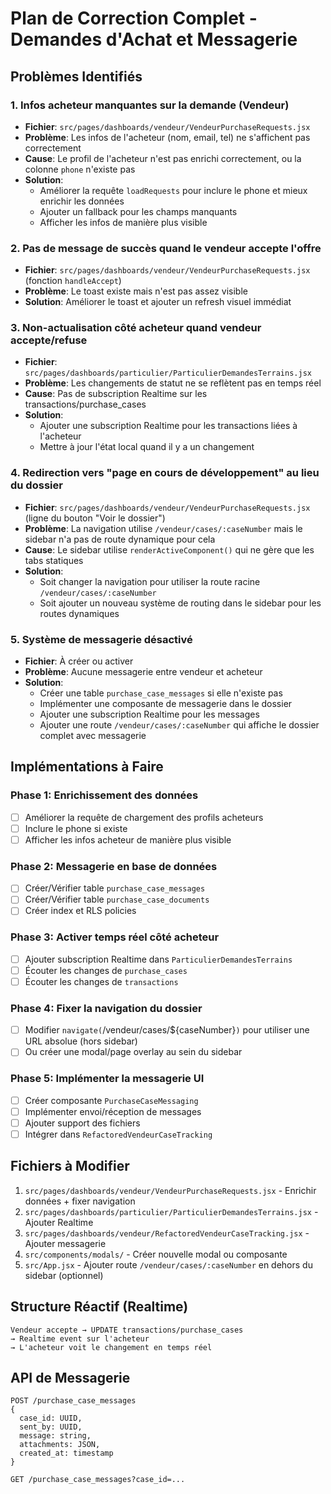 # Plan de Correction Complet - Demandes d'Achat et Messagerie

## Problèmes Identifiés

### 1. Infos acheteur manquantes sur la demande (Vendeur)
- **Fichier**: `src/pages/dashboards/vendeur/VendeurPurchaseRequests.jsx`
- **Problème**: Les infos de l'acheteur (nom, email, tel) ne s'affichent pas correctement
- **Cause**: Le profil de l'acheteur n'est pas enrichi correctement, ou la colonne `phone` n'existe pas
- **Solution**: 
  - Améliorer la requête `loadRequests` pour inclure le phone et mieux enrichir les données
  - Ajouter un fallback pour les champs manquants
  - Afficher les infos de manière plus visible

### 2. Pas de message de succès quand le vendeur accepte l'offre
- **Fichier**: `src/pages/dashboards/vendeur/VendeurPurchaseRequests.jsx` (fonction `handleAccept`)
- **Problème**: Le toast existe mais n'est pas assez visible
- **Solution**: Améliorer le toast et ajouter un refresh visuel immédiat

### 3. Non-actualisation côté acheteur quand vendeur accepte/refuse
- **Fichier**: `src/pages/dashboards/particulier/ParticulierDemandesTerrains.jsx`
- **Problème**: Les changements de statut ne se reflètent pas en temps réel
- **Cause**: Pas de subscription Realtime sur les transactions/purchase_cases
- **Solution**: 
  - Ajouter une subscription Realtime pour les transactions liées à l'acheteur
  - Mettre à jour l'état local quand il y a un changement

### 4. Redirection vers "page en cours de développement" au lieu du dossier
- **Fichier**: `src/pages/dashboards/vendeur/VendeurPurchaseRequests.jsx` (ligne du bouton "Voir le dossier")
- **Problème**: La navigation utilise `/vendeur/cases/:caseNumber` mais le sidebar n'a pas de route dynamique pour cela
- **Cause**: Le sidebar utilise `renderActiveComponent()` qui ne gère que les tabs statiques
- **Solution**:
  - Soit changer la navigation pour utiliser la route racine `/vendeur/cases/:caseNumber`
  - Soit ajouter un nouveau système de routing dans le sidebar pour les routes dynamiques

### 5. Système de messagerie désactivé
- **Fichier**: À créer ou activer
- **Problème**: Aucune messagerie entre vendeur et acheteur
- **Solution**:
  - Créer une table `purchase_case_messages` si elle n'existe pas
  - Implémenter une composante de messagerie dans le dossier
  - Ajouter une subscription Realtime pour les messages
  - Ajouter une route `/vendeur/cases/:caseNumber` qui affiche le dossier complet avec messagerie

## Implémentations à Faire

### Phase 1: Enrichissement des données
- [ ] Améliorer la requête de chargement des profils acheteurs
- [ ] Inclure le phone si existe
- [ ] Afficher les infos acheteur de manière plus visible

### Phase 2: Messagerie en base de données
- [ ] Créer/Vérifier table `purchase_case_messages`
- [ ] Créer/Vérifier table `purchase_case_documents`
- [ ] Créer index et RLS policies

### Phase 3: Activer temps réel côté acheteur
- [ ] Ajouter subscription Realtime dans `ParticulierDemandesTerrains`
- [ ] Écouter les changes de `purchase_cases`
- [ ] Écouter les changes de `transactions`

### Phase 4: Fixer la navigation du dossier
- [ ] Modifier `navigate(`/vendeur/cases/${caseNumber}`)` pour utiliser une URL absolue (hors sidebar)
- [ ] Ou créer une modal/page overlay au sein du sidebar

### Phase 5: Implémenter la messagerie UI
- [ ] Créer composante `PurchaseCaseMessaging`
- [ ] Implémenter envoi/réception de messages
- [ ] Ajouter support des fichiers
- [ ] Intégrer dans `RefactoredVendeurCaseTracking`

## Fichiers à Modifier

1. `src/pages/dashboards/vendeur/VendeurPurchaseRequests.jsx` - Enrichir données + fixer navigation
2. `src/pages/dashboards/particulier/ParticulierDemandesTerrains.jsx` - Ajouter Realtime
3. `src/pages/dashboards/vendeur/RefactoredVendeurCaseTracking.jsx` - Ajouter messagerie
4. `src/components/modals/` - Créer nouvelle modal ou composante
5. `src/App.jsx` - Ajouter route `/vendeur/cases/:caseNumber` en dehors du sidebar (optionnel)

## Structure Réactif (Realtime)

```
Vendeur accepte → UPDATE transactions/purchase_cases
→ Realtime event sur l'acheteur
→ L'acheteur voit le changement en temps réel
```

## API de Messagerie

```
POST /purchase_case_messages
{
  case_id: UUID,
  sent_by: UUID,
  message: string,
  attachments: JSON,
  created_at: timestamp
}

GET /purchase_case_messages?case_id=...
```

